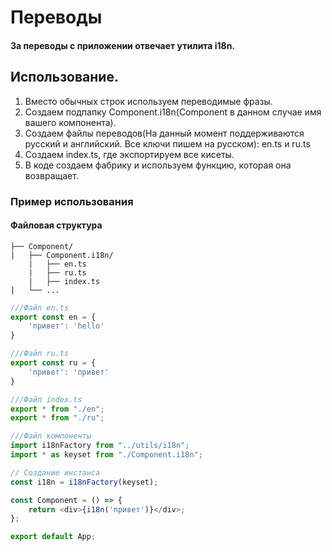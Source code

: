 # Переводы

#### За переводы с приложении отвечает утилита i18n.

## Использование.

1. Вместо обычных строк используем переводимые фразы.
2. Создаем подпапку Component.i18n(Component в данном случае имя вашего компонента).
3. Создаем файлы переводов(На данный момент поддерживаются русский и английский. Все ключи пишем на русском): en.ts и ru.ts
4. Создаем index.ts, где экспортируем все кисеты.
5. В коде создаем фабрику и используем функцию, которая она возвращает.

### Пример использования
#### Файловая структура
```
├── Component/
|   ├── Component.i18n/
    |   ├── en.ts
    |   ├── ru.ts
    |   ├── index.ts
|   └── ...
```

```js
///Файл en.ts
export const en = {
    'привет': 'hello' 
}
```
```js
///Файл ru.ts
export const ru = {
    'привет': 'привет' 
}
```
```js
///Файл index.ts
export * from "./en";
export * from "./ru";
```
```js
///Файл компоненты
import i18nFactory from "../utils/i18n";
import * as keyset from "./Component.i18n";

// Создание инстанса
const i18n = i18nFactory(keyset);

const Component = () => {
    return <div>{i18n('привет')}</div>;
};

export default App;

```
